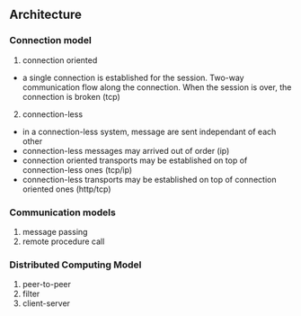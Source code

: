 ## Architecture
### Connection model
1. connection oriented
- a single connection is established for the session. Two-way communication flow along the connection. When the session is over, the connection is broken (tcp)
2. connection-less
- in a connection-less system, message are sent independant of each other
- connection-less messages may arrived out of order (ip)
- connection oriented transports may be established on top of connection-less ones (tcp/ip)
- connection-less transports may be established on top of connection oriented ones (http/tcp)
  
### Communication models
1. message passing
2. remote procedure call

### Distributed Computing Model
1. peer-to-peer
2. filter
3. client-server

